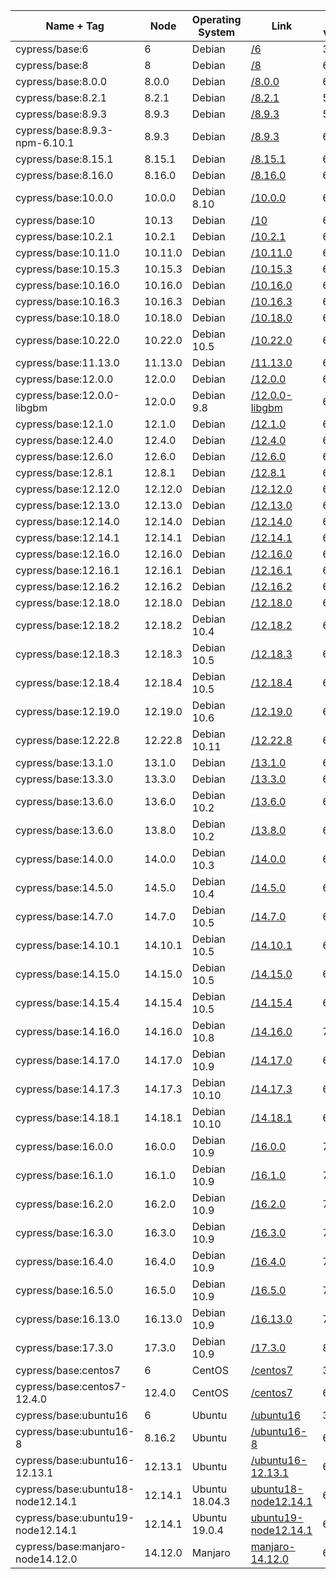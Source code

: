 | Name + Tag                        | Node    | Operating System | Link                                         | NPM version | Yarn version | Notes       |
| --------------------------------- | ------- | ---------------- | -------------------------------------------- | ----------- | ------------ | ----------- |
| cypress/base:6                    | 6       | Debian           | [/6](6)                                      | 3.10.10     | 1.6.0        |
| cypress/base:8                    | 8       | Debian           | [/8](8)                                      | 6.4.1       | 1.9.4        |
| cypress/base:8.0.0                | 8.0.0   | Debian           | [/8.0.0](8.0.0)                              | 6.14.1      | 1.22.0       |
| cypress/base:8.2.1                | 8.2.1   | Debian           | [/8.2.1](8.2.1)                              | 5.3.0       | 1.12.3       |
| cypress/base:8.9.3                | 8.9.3   | Debian           | [/8.9.3](8.9.3)                              | 5.5.1       | 1.12.3       |
| cypress/base:8.9.3-npm-6.10.1     | 8.9.3   | Debian           | [/8.9.3](8.9.3-npm-6.10.1)                   | 6.10.1      | 1.17.3       |
| cypress/base:8.15.1               | 8.15.1  | Debian           | [/8.15.1](8.15.1)                            | 6.9.0       | 1.15.2       |
| cypress/base:8.16.0               | 8.16.0  | Debian           | [/8.16.0](8.16.0)                            | 6.9.0       | 1.16.0       | [1](#note1) |
| cypress/base:10.0.0               | 10.0.0  | Debian 8.10      | [/10.0.0](10.0.0)                            | 6.14.5      | 1.22.4       | [1](#note1) |
| cypress/base:10                   | 10.13   | Debian           | [/10](10)                                    | 6.4.1       | 1.9.4        |
| cypress/base:10.2.1               | 10.2.1  | Debian           | [/10.2.1](10.2.1)                            | 6.9.0       | 1.16.0       | [1](#note1) |
| cypress/base:10.11.0              | 10.11.0 | Debian           | [/10.11.0](10.11.0)                          | 6.9.0       | 1.16.0       | [1](#note1) |
| cypress/base:10.15.3              | 10.15.3 | Debian           | [/10.15.3](10.15.3)                          | 6.9.0       | 1.15.2       |
| cypress/base:10.16.0              | 10.16.0 | Debian           | [/10.16.0](10.16.0)                          | 6.9.0       | 1.16.0       |
| cypress/base:10.16.3              | 10.16.3 | Debian           | [/10.16.3](10.16.3)                          | 6.14.1      | 1.22.0       |
| cypress/base:10.18.0              | 10.18.0 | Debian           | [/10.18.0](10.18.0)                          | 6.13.4      | 1.21.1       |
| cypress/base:10.22.0              | 10.22.0 | Debian 10.5      | [/10.22.0](10.22.0)                          | 6.14.8      | 1.22.4       |
| cypress/base:11.13.0              | 11.13.0 | Debian           | [/11.13.0](11.13.0)                          | 6.9.0       | 1.15.2       |
| cypress/base:12.0.0               | 12.0.0  | Debian           | [/12.0.0](12.0.0)                            | 6.10.0      | 1.16.0       | [1](#note1) |
| cypress/base:12.0.0-libgbm        | 12.0.0  | Debian 9.8       | [/12.0.0-libgbm](12.0.0-libgbm)              | 6.9.0       | 1.15.2       | [1](#note1) |
| cypress/base:12.1.0               | 12.1.0  | Debian           | [/12.1.0](12.1.0)                            | 6.9.0       | 1.15.2       |
| cypress/base:12.4.0               | 12.4.0  | Debian           | [/12.4.0](12.4.0)                            | 6.10.2      | 1.17.3       | [1](#note1) |
| cypress/base:12.6.0               | 12.6.0  | Debian           | [/12.6.0](12.6.0)                            | 6.10.0      | 1.16.0       | [1](#note1) |
| cypress/base:12.8.1               | 12.8.1  | Debian           | [/12.8.1](12.8.1)                            | 6.13.7      | 1.22.0       | [1](#note1) |
| cypress/base:12.12.0              | 12.12.0 | Debian           | [/12.12.0](12.12.0)                          | 6.12.0      | 1.19.1       | [1](#note1) |
| cypress/base:12.13.0              | 12.13.0 | Debian           | [/12.13.0](12.13.0)                          | 6.13.0      | 1.19.1       | [1](#note1) |
| cypress/base:12.14.0              | 12.14.0 | Debian           | [/12.14.0](12.14.0)                          | 6.13.4      | 1.21.1       | [1](#note1) |
| cypress/base:12.14.1              | 12.14.1 | Debian           | [/12.14.1](12.14.1)                          | 6.14.5      | 1.22.4       | [1](#note1) |
| cypress/base:12.16.0              | 12.16.0 | Debian           | [/12.16.0](12.16.0)                          | 6.13.7      | 1.22.0       | [1](#note1) |
| cypress/base:12.16.1              | 12.16.1 | Debian           | [/12.16.1](12.16.1)                          | 6.14.1      | 1.22.0       | [1](#note1) |
| cypress/base:12.16.2              | 12.16.2 | Debian           | [/12.16.2](12.16.2)                          | 6.14.5      | 1.22.4       | [1](#note1) |
| cypress/base:12.18.0              | 12.18.0 | Debian           | [/12.18.0](12.18.0)                          | 6.14.4      | 1.22.4       | [1](#note1) |
| cypress/base:12.18.2              | 12.18.2 | Debian 10.4      | [/12.18.2](12.18.2)                          | 6.14.7      | 1.22.4       | [1](#note1) |
| cypress/base:12.18.3              | 12.18.3 | Debian 10.5      | [/12.18.3](12.18.3)                          | 6.14.8      | 1.22.4       | [1](#note1) |
| cypress/base:12.18.4              | 12.18.4 | Debian 10.5      | [/12.18.4](12.18.4)                          | 6.14.8      | 1.22.10      | [1](#note1) |
| cypress/base:12.19.0              | 12.19.0 | Debian 10.6      | [/12.19.0](12.19.0)                          | 6.14.8      | 1.22.10      | [1](#note1) |
| cypress/base:12.22.8              | 12.22.8 | Debian 10.11     | [/12.22.8](12.22.8)                          | 6.14.15     | 1.22.17      | [1](#note1) |
| cypress/base:13.1.0               | 13.1.0  | Debian           | [/13.1.0](13.1.0)                            | 6.13.1      | 1.19.1       | [1](#note1) |
| cypress/base:13.3.0               | 13.3.0  | Debian           | [/13.3.0](13.3.0)                            | 6.13.4      | 1.21.1       | [1](#note1) |
| cypress/base:13.6.0               | 13.6.0  | Debian 10.2      | [/13.6.0](13.6.0)                            | 6.13.6      | 1.21.1       | [1](#note1) |
| cypress/base:13.6.0               | 13.8.0  | Debian 10.2      | [/13.8.0](13.8.0)                            | 6.13.6      | 1.21.1       | [1](#note1) |
| cypress/base:14.0.0               | 14.0.0  | Debian 10.3      | [/14.0.0](14.0.0)                            | 6.14.4      | 1.22.4       | [1](#note1) |
| cypress/base:14.5.0               | 14.5.0  | Debian 10.4      | [/14.5.0](14.5.0)                            | 6.14.7      | 1.22.4       | [1](#note1) |
| cypress/base:14.7.0               | 14.7.0  | Debian 10.5      | [/14.7.0](14.7.0)                            | 6.14.7      | 1.22.4       | [1](#note1) |
| cypress/base:14.10.1              | 14.10.1 | Debian 10.5      | [/14.10.1](14.10.1)                          | 6.14.8      | 1.22.5       | [1](#note1) |
| cypress/base:14.15.0              | 14.15.0 | Debian 10.5      | [/14.15.0](14.15.0)                          | 6.14.8      | 1.22.10      | [1](#note1) |
| cypress/base:14.15.4              | 14.15.4 | Debian 10.5      | [/14.15.4](14.15.4)                          | 6.14.11     | 1.22.10      | [1](#note1) |
| cypress/base:14.16.0              | 14.16.0 | Debian 10.8      | [/14.16.0](14.16.0)                          | 7.6.0       | 1.22.10      | [1](#note1) |
| cypress/base:14.17.0              | 14.17.0 | Debian 10.9      | [/14.17.0](14.17.0)                          | 6.14.13     | 1.22.10      | [1](#note1) |
| cypress/base:14.17.3              | 14.17.3 | Debian 10.10     | [/14.17.3](14.17.3)                          | 6.14.13     | 1.22.10      | [1](#note1) |
| cypress/base:14.18.1              | 14.18.1 | Debian 10.10     | [/14.18.1](14.18.1)                          | 6.14.15     | 1.22.15      | [1](#note1) |
| cypress/base:16.0.0               | 16.0.0  | Debian 10.9      | [/16.0.0](16.0.0)                            | 7.10.0      | 1.22.10      | [1](#note1) |
| cypress/base:16.1.0               | 16.1.0  | Debian 10.9      | [/16.1.0](16.1.0)                            | 7.10.0      | 1.22.10      | [1](#note1) |
| cypress/base:16.2.0               | 16.2.0  | Debian 10.9      | [/16.2.0](16.2.0)                            | 7.10.0      | 1.22.10      | [1](#note1) |
| cypress/base:16.3.0               | 16.3.0  | Debian 10.9      | [/16.3.0](16.3.0)                            | 7.10.0      | 1.22.10      | [1](#note1) |
| cypress/base:16.4.0               | 16.4.0  | Debian 10.9      | [/16.4.0](16.4.0)                            | 7.10.0      | 1.22.10      | [1](#note1) |
| cypress/base:16.5.0               | 16.5.0  | Debian 10.9      | [/16.5.0](16.5.0)                            | 7.10.0      | 1.22.10      | [1](#note1) |
| cypress/base:16.13.0              | 16.13.0 | Debian 10.9      | [/16.13.0](16.13.0)                          | 7.10.0      | 1.22.10      | [1](#note1) |
| cypress/base:17.3.0               | 17.3.0  | Debian 10.9      | [/17.3.0](17.3.0)                            | 8.3.0       | 1.22.17      | [1](#note1) |
| cypress/base:centos7              | 6       | CentOS           | [/centos7](centos7)                          | 3.10.10     | 🚫           |
| cypress/base:centos7-12.4.0       | 12.4.0  | CentOS           | [/centos7](centos7)                          | 6.9.0       | 1.16.0       |
| cypress/base:ubuntu16             | 6       | Ubuntu           | [/ubuntu16](ubuntu16)                        | 3.10.10     | 🚫           |
| cypress/base:ubuntu16-8           | 8.16.2  | Ubuntu           | [/ubuntu16-8](ubuntu16-8)                    | 6.4.1       | 🚫           |
| cypress/base:ubuntu16-12.13.1     | 12.13.1 | Ubuntu           | [/ubuntu16-12.13.1](ubuntu16-12.13.1)        | 6.12.1      | 🚫           |
| cypress/base:ubuntu18-node12.14.1 | 12.14.1 | Ubuntu 18.04.3   | [ubuntu18-node12.14.1](ubuntu18-node12.14.1) | 6.13.6      | 1.21.1       |
| cypress/base:ubuntu19-node12.14.1 | 12.14.1 | Ubuntu 19.0.4    | [ubuntu19-node12.14.1](ubuntu19-node12.14.1) | 6.13.6      | 1.21.1       |
| cypress/base:manjaro-node14.12.0  | 14.12.0 | Manjaro          | [manjaro-14.12.0](manjaro-14.12.0)           | 6.14.8      | 1.22.10      | 

